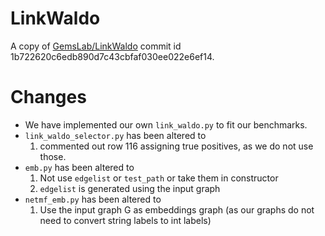 # LinkWaldo
A copy of [GemsLab/LinkWaldo](https://github.com/GemsLab/LinkWaldo) commit id 1b722620c6edb890d7c43cbfaf030ee022e6ef14.

# Changes
- We have implemented our own `link_waldo.py` to fit our benchmarks.
- `link_waldo_selector.py` has been altered to 
    1. commented out row 116 assigning true positives, as we do not use those.
- `emb.py` has been altered to 
    1. Not use `edgelist` or `test_path` or take them in constructor
    2. `edgelist` is generated using the input graph
- `netmf_emb.py` has been altered to 
    1. Use the input graph G as embeddings graph (as our graphs do not need to convert string labels to int labels)
